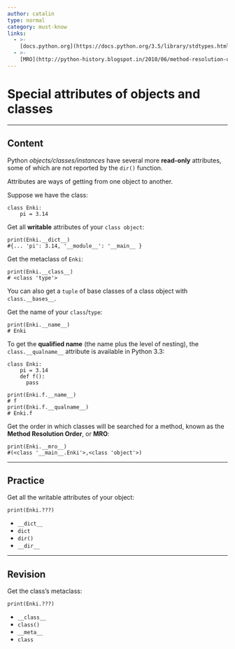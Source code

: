 ```yaml
---
author: catalin
type: normal
category: must-know
links:
  - >-
    [docs.python.org](https://docs.python.org/3.5/library/stdtypes.html#special-attributes){website}
  - >-
    [MRO](http://python-history.blogspot.in/2010/06/method-resolution-order.html){website}
---
```


# Special attributes of objects and classes


---

## Content

Python *objects/classes/instances* have several more **read-only** attributes, some of which are not reported by the `dir()` function.

Attributes are ways of getting from one object to another.

Suppose we have the class:

```plain-text
class Enki:
    pi = 3.14
```

Get all **writable** attributes of your `class object`:

```plain-text
print(Enki.__dict__)
#{... 'pi': 3.14, '__module__': '__main__ }

```

Get the metaclass of `Enki`:

```plain-text
print(Enki.__class__)
# <class 'type'>
```

You can also get a `tuple` of base classes of a class object with `class.__bases__`.

Get the name of your `class`/`type`:

```plain-text
print(Enki.__name__)
# Enki

```

To get the **qualified name** (the name plus the level of nesting), the `class.__qualname__` attribute is available in Python 3.3:

```plain-text
class Enki:
    pi = 3.14
    def f():
      pass

print(Enki.f.__name__)
# f
print(Enki.f.__qualname__)
# Enki.f
```

Get the order in which classes will be searched for a method, known as the **Method Resolution Order**, or **MRO**:

```plain-text
print(Enki.__mro__)
#(<class '__main__.Enki'>,<class 'object'>)
```


---

## Practice

Get all the writable attributes of your object:

```plain-text
print(Enki.???)
```

- `__dict__`
- `dict`
- `dir()`
- `__dir__`


---

## Revision

Get the class’s metaclass:

```plain-text
print(Enki.???)
```

- `__class__`
- `class()`
- `__meta__`
- `class`
